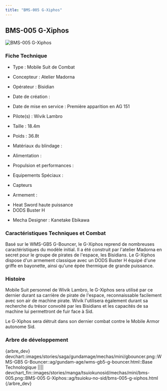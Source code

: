 ```yaml
---
title: "BMS-005 G-Xiphos"
---
```


BMS-005 G-Xiphos
----------------


![BMS-005 G-Xiphos](/images/stories/manga/tsuiokunosid/mechas/bms-005.png)


### Fiche Technique




- Type : Mobile Suit de Combat
  
- Concepteur : Atelier Madorna
  
- Opérateur : Bisidian
  
- Date de création : 
  
- Date de mise en service : Première apparition en AG 151
  
- Pilote(s) : Wivik Lambro
  
- Taille : 18.4m
  
- Poids : 36.8t
  
- Matériaux du blindage : 
  
- Alimentation : 
  
- Propulsion et performances : 
  
- Equipements Spéciaux :


* Capteurs


- Armement :


* Heat Sword haute puissance
* DODS Buster H


- Mecha Designer : Kanetake Ebikawa


### Caractéristiques Techniques et Combat


Basé sur le WMS-GB5 G-Bouncer, le G-Xiphos reprend de nombreuses caractéristiques du modèle initial. Il a été construit par l'atelier Madorna en secret pour le groupe de pirates de l'espace, les Bisidians. Le G-Xiphos dispose d'un armement classique avec un DODS Buster H équipé d'une griffe en bayonette, ainsi qu'une épée thermique de grande puissance.


### Histoire


Mobile Suit personnel de Wivik Lambro, le G-Xiphos sera utilisé par ce dernier durant sa carrière de pirate de l'espace, reconnaissable facilement avec son air de machine pirate. Wivik l'utilisera également durant sa recherche du trésor convoité par les Bisidians et les capacités de sa machine lui permettront de fuir face à Sid.


Le G-Xiphos sera détruit dans son dernier combat contre le Mobile Armor autonome Sid.


### Arbre de développement


{arbre\_dev}
devchart::images/stories/saga/gundamage/mechas/mini/gbouncer.png::WMS-GB5 G-Bouncer::ag/gundam-age/wms-gb5-g-bouncer.html::Base Technologique
||||
devchart\_fin::images/stories/manga/tsuiokunosid/mechas/mini/bms-005.png::BMS-005 G-Xiphos::ag/tsuioku-no-sid/bms-005-g-xiphos.html
{/arbre\_dev}


